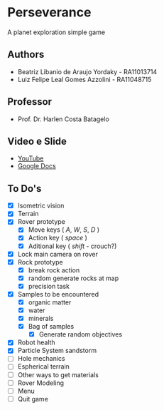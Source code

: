 # Perseverance

A planet exploration simple game

## Authors
* Beatriz Libanio de Araujo Yordaky - RA11013714
* Luiz Felipe Leal Gomes Azzolini   - RA11048715

## Professor
* Prof. Dr. Harlen Costa Batagelo

## Video e Slide
* [YouTube](https://youtu.be/VSLqw8BzOvQ)
* [Google Docs](https://drive.google.com/file/d/199TFwNBcPsWmDc0ugve0dJux9mSkPylh/view?usp=sharing)

## To Do's
* [x] Isometric vision
* [x] Terrain
* [x] Rover prototype
	* [x] Move keys ( _A_, _W_, _S_, _D_ )
	* [x] Action key ( _space_ )
	* [x] Aditional key ( _shift_ - crouch?)
* [x] Lock main camera on rover
* [x] Rock prototype
	* [x] break rock action
	* [x] random generate rocks at map
	* [x] precision task
* [x] Samples to be encountered
	* [x] organic matter
	* [x] water
	* [x] minerals
	* [x] Bag of samples
		* [x] Generate random objectives
* [x] Robot health
* [x] Particle System sandstorm
* [ ] Hole mechanics
* [ ] Espherical terrain
* [ ] Other ways to get materials
* [ ] Rover Modeling
* [ ] Menu
* [ ] Quit game
